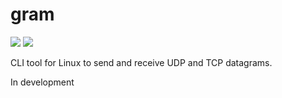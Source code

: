 # gram

![](https://github.com/luv4bytes/gram/workflows/ubuntu%2018.04%20build/badge.svg)
![](https://github.com/luv4bytes/gram/workflows/ubuntu%2018.04%20tests/badge.svg)

CLI tool for Linux to send and receive UDP and TCP datagrams.

In development
